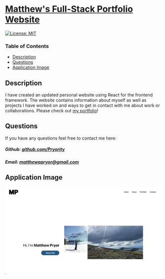 # [Matthew's Full-Stack Portfolio Website](https://powerful-chamber-65235.herokuapp.com/)

[![License: MIT](https://img.shields.io/badge/License-MIT-yellow.svg)](https://opensource.org/licenses/MIT)

### Table of Contents

- [Description](#description)
- [Questions](#questions)
- [Application Image](#application-image)

## Description

I have created an updated personal website using React for the frontend framework. The website contains information about myself as well as projects I have worked on and ways to get in contact with me about work or collaborations. Please check out [my portfolio](https://powerful-chamber-65235.herokuapp.com/)!

## Questions

If you have any questions feel free to contact me here:

##### Github: [github.com/Pryority](https://github.com/Pryority)

##### Email: [matthewapryor@gmail.com](mailto:matthewapryor@gmail.com?subject=[GitHub])

## Application Image

![Image of Application](public/demo.png)
